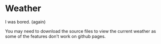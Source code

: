 <h1>Weather</h1>

I was bored. (again)

You may need to download the source files to view the current weather as some of the features don't work on github pages.
